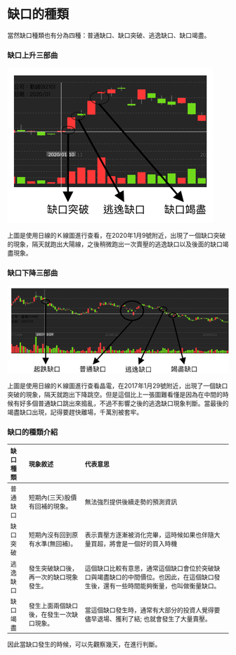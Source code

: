 # 缺口的種類

當然缺口種類也有分為四種：普通缺口、缺口突破、逃逸缺口、缺口竭盡。



### 缺口上升三部曲

![](../../../.gitbook/assets/que-kou-shang-sheng-san-bu-qu-%20%281%29.png)

上圖是使用日線的Ｋ線圖進行查看，在2020年1月9號附近，出現了一個缺口突破的現象，隔天就跑出大陽線，之後稍微跑出一次賣壓的逃逸缺口以及後面的缺口竭盡現象。

### 缺口下降三部曲

![](../../../.gitbook/assets/que-kou-xia-jiang-san-bu-qu-.png)

上圖是使用日線的Ｋ線圖進行查看晶電，在2017年1月29號附近，出現了一個缺口突破的現象，隔天就跑出下降跳空。但是這個比上一張圖難看懂是因為在中間的時候有好多個普通缺口跳出來搗亂，不過不影響之後的逃逸缺口現象判斷。當最後的竭盡缺口出現，記得要趕快離場，千萬別被套牢。

### 缺口的種類介紹

| 缺口種類 | 現象敘述 | 代表意思 |
| :--- | :--- | :--- |
| 普通缺口 | 短期內\(三天\)股價有回補的現象。 | 無法強烈提供後續走勢的預測資訊 |
| 缺口突破 | 短期內沒有回到原有水準\(無回補\)。 | 表示賣壓方逐漸被消化完畢，這時候如果也伴隨大量買超，將會是一個好的買入時機 |
| 逃逸缺口 | 發生突破缺口後，再一次的缺口現象發生。 | 這個缺口比較有意思，通常這個缺口會位於突破缺口與竭盡缺口的中間價位。也因此，在這個缺口發生後，還有一些時間能夠衡量，也叫做衡量缺口。 |
| 缺口竭盡 | 發生上面兩個缺口後，在發生一次缺口現象。 | 當這個缺口發生時，通常有大部分的投資人覺得要儘早退場、獲利了結; 也就會發生了大量賣壓。 |

因此當缺口發生的時候，可以先觀察幾天，在進行判斷。

